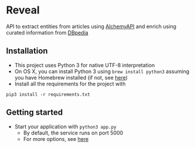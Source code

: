 # Reveal
API to extract entities from articles using [AlchemyAPI](http://www.alchemyapi.com/) and enrich using curated information from [DBpedia](http://wiki.dbpedia.org/)

## Installation
* This project uses Python 3 for native UTF-8 interpretation
* On OS X, you can install Python 3 using `brew install python3` assuming you have Homebrew installed (if not, see [here](http://brew.sh/))
* Install all the requirements for the project with
```
pip3 install -r requirements.txt
```

## Getting started
* Start your application with `python3 app.py`
    - By default, the service runs on port 5000
    - For more options, see [here](http://flask.pocoo.org/docs/0.11/api/)
